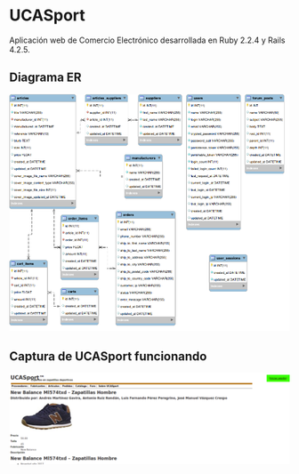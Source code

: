 # UCASport
Aplicación web de Comercio Electrónico desarrollada en Ruby 2.2.4 y Rails 4.2.5.

## Diagrama ER

![Diagrama ER](https://github.com/toninoes/UCASport/blob/master/app/assets/images/a.png)

## Captura de UCASport funcionando

![Captura de UCASport](https://github.com/toninoes/UCASport/blob/master/app/assets/images/b.png)
